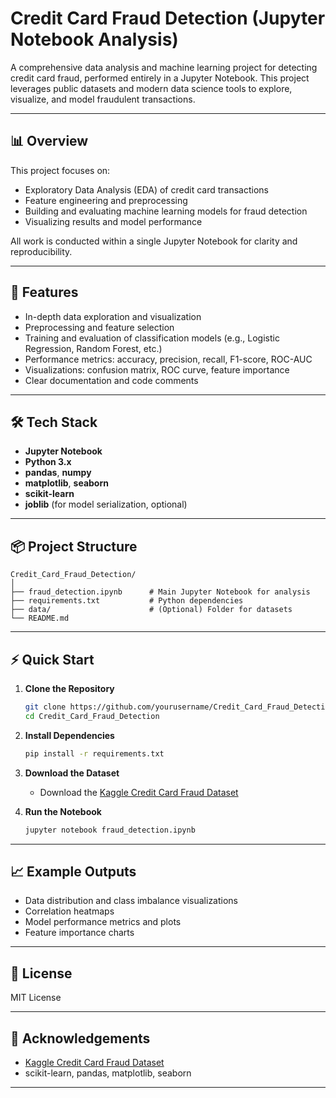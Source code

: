 # Credit Card Fraud Detection (Jupyter Notebook Analysis)

A comprehensive data analysis and machine learning project for detecting credit card fraud, performed entirely in a Jupyter Notebook. This project leverages public datasets and modern data science tools to explore, visualize, and model fraudulent transactions.

---

## 📊 Overview

This project focuses on:
- Exploratory Data Analysis (EDA) of credit card transactions
- Feature engineering and preprocessing
- Building and evaluating machine learning models for fraud detection
- Visualizing results and model performance

All work is conducted within a single Jupyter Notebook for clarity and reproducibility.

---

## 🚀 Features

- In-depth data exploration and visualization
- Preprocessing and feature selection
- Training and evaluation of classification models (e.g., Logistic Regression, Random Forest, etc.)
- Performance metrics: accuracy, precision, recall, F1-score, ROC-AUC
- Visualizations: confusion matrix, ROC curve, feature importance
- Clear documentation and code comments

---

## 🛠️ Tech Stack

- **Jupyter Notebook**
- **Python 3.x**
- **pandas**, **numpy**
- **matplotlib**, **seaborn**
- **scikit-learn**
- **joblib** (for model serialization, optional)

---

## 📦 Project Structure

```
Credit_Card_Fraud_Detection/
│
├── fraud_detection.ipynb      # Main Jupyter Notebook for analysis
├── requirements.txt           # Python dependencies
├── data/                      # (Optional) Folder for datasets
└── README.md
```

---

## ⚡ Quick Start

1. **Clone the Repository**
   ```bash
   git clone https://github.com/yourusername/Credit_Card_Fraud_Detection.git
   cd Credit_Card_Fraud_Detection
   ```

2. **Install Dependencies**
   ```bash
   pip install -r requirements.txt
   ```

3. **Download the Dataset**
   - Download the [Kaggle Credit Card Fraud Dataset](https://www.kaggle.com/datasets/mlg-ulb/creditcardfraud?resource=download)
   

4. **Run the Notebook**
   ```bash
   jupyter notebook fraud_detection.ipynb
   ```

---

## 📈 Example Outputs

- Data distribution and class imbalance visualizations
- Correlation heatmaps
- Model performance metrics and plots
- Feature importance charts

---

## 📝 License

MIT License

---

## 🙏 Acknowledgements

- [Kaggle Credit Card Fraud Dataset](https://www.kaggle.com/datasets/mlg-ulb/creditcardfraud?resource=download)
- scikit-learn, pandas, matplotlib, seaborn

---
